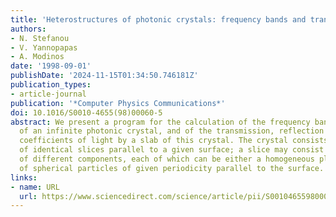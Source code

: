 ```yaml
---
title: 'Heterostructures of photonic crystals: frequency bands and transmission coefficients'
authors:
- N. Stefanou
- V. Yannopapas
- A. Modinos
date: '1998-09-01'
publishDate: '2024-11-15T01:34:50.746181Z'
publication_types:
- article-journal
publication: '*Computer Physics Communications*'
doi: 10.1016/S0010-4655(98)00060-5
abstract: We present a program for the calculation of the frequency band structure
  of an infinite photonic crystal, and of the transmission, reflection and absorption
  coefficients of light by a slab of this crystal. The crystal consists of a stack
  of identical slices parallel to a given surface; a slice may consist of a number
  of different components, each of which can be either a homogeneous plate or a multilayer
  of spherical particles of given periodicity parallel to the surface.
links:
- name: URL
  url: https://www.sciencedirect.com/science/article/pii/S0010465598000605
---
```

